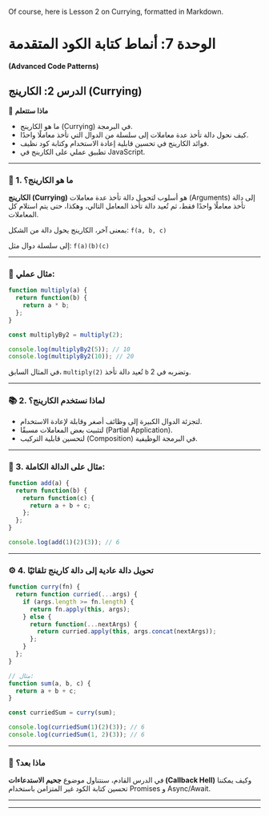 Of course, here is Lesson 2 on Currying, formatted in Markdown.

# الوحدة 7: أنماط كتابة الكود المتقدمة
**(Advanced Code Patterns)**

## الدرس 2: الكارينج (Currying)

🧠 **ماذا ستتعلم**
* ما هو الكارينج (Currying) في البرمجة.
* كيف نحول دالة تأخذ عدة معاملات إلى سلسلة من الدوال التي تأخذ معاملًا واحدًا.
* فوائد الكارينج في تحسين قابلية إعادة الاستخدام وكتابة كود نظيف.
* تطبيق عملي على الكارينج في JavaScript.

---

### 🧾 1. ما هو الكارينج؟

**الكارينج (Currying)** هو أسلوب لتحويل دالة تأخذ عدة معاملات (Arguments) إلى دالة تأخذ معاملًا واحدًا فقط، ثم تُعيد دالة تأخذ المعامل التالي، وهكذا، حتى يتم استلام كل المعاملات.

بمعنى آخر، الكارينج يحول دالة من الشكل:
`f(a, b, c)`

إلى سلسلة دوال مثل:
`f(a)(b)(c)`

---

### 🧠 مثال عملي:
```javascript
function multiply(a) {
  return function(b) {
    return a * b;
  };
}

const multiplyBy2 = multiply(2);

console.log(multiplyBy2(5)); // 10
console.log(multiplyBy2(10)); // 20
```
في المثال السابق، `multiply(2)` تُعيد دالة تأخذ `b` وتضربه في 2.

---

### 📚 2. لماذا نستخدم الكارينج؟
* لتجزئة الدوال الكبيرة إلى وظائف أصغر وقابلة لإعادة الاستخدام.
* لتثبيت بعض المعاملات مسبقًا (Partial Application).
* لتحسين قابلية التركيب (Composition) في البرمجة الوظيفية.

---

### 🔧 3. مثال على الدالة الكاملة:
```javascript
function add(a) {
  return function(b) {
    return function(c) {
      return a + b + c;
    };
  };
}

console.log(add(1)(2)(3)); // 6
```
---

### ⚙️ 4. تحويل دالة عادية إلى دالة كارينج تلقائيًا
```javascript
function curry(fn) {
  return function curried(...args) {
    if (args.length >= fn.length) {
      return fn.apply(this, args);
    } else {
      return function(...nextArgs) {
        return curried.apply(this, args.concat(nextArgs));
      };
    }
  };
}

// مثال:
function sum(a, b, c) {
  return a + b + c;
}

const curriedSum = curry(sum);

console.log(curriedSum(1)(2)(3)); // 6
console.log(curriedSum(1, 2)(3)); // 6
```
---

### 🚀 ماذا بعد؟
في الدرس القادم، سنتناول موضوع **جحيم الاستدعاءات (Callback Hell)** وكيف يمكننا تحسين كتابة الكود غير المتزامن باستخدام Promises و Async/Await.

---
---

